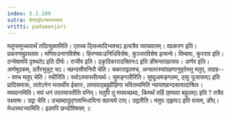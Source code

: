 ```yaml
---
index: 5.2.109
sutra: केशाद्वोऽन्यतरस्याम्
vritti: padamanjari
---
```


 मतुप्समुच्चयार्थं तदित्युक्तमिति। एतच्च ठ्सिध्मादिभ्यश्चऽ इत्यत्रैव व्याख्यातम्। वप्रकरण इति। प्रकरणमुप्रस्तावः। मणिवःउनागविशेषः। हिरण्यवःउनिधिविसेषः, कुञ्जरविशेष इत्यन्ये। विम्बावः, कुरराव इति। ठन्येषामपि दृश्थतेऽ इति दीर्घः। राजीव इति। ठ्कृदिकारादक्तिनःऽ इति ङीषन्तात्प्रत्ययः।  अर्णव इति। अर्णमूदकम्, ठर्तेरसुन्नुट् चऽ। च्छन्दसीवनिपौ चेति। चकाराद्वलश्च, अन्यतरस्यांग्रहणानुवृतेस्तु मतुप्, तदाह--- वश्च मतुप् चेति। रथीरिति। रथोऽस्यास्तीत्यर्थः। सुमङ्गलीरिति। सुष्ठुअमङ्गलम्, ठ्सुः पूजायाम्ऽ इति प्रादिसमासः, ततोऽनेन मत्वर्थीय ईकारः, लाघवाद्बहुव्रीहिणा भवितव्यमिति न्यायश्छान्दसत्वादाश्रितः। मघवानमिति। मघं धनं तदस्यास्तीति वनिप्। मतुपि तु मघवच्छब्दः, किमर्थं तर्हि ठ्मघवा बहुलम्ऽ इति ? तत्रैव वक्ष्यामः। उद्वा चेति। उच्छब्दादुद्गताभिधायिना वप्रत्यये टाप्। उद्वतीति। मतुपः ठ्झयःऽ इति वत्वम्, ङीप्।  मेधारथाभ्यामिति। इदमपि छन्दोविषयम् ॥